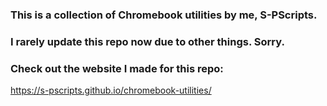 ### This is a collection of Chromebook utilities by me, S-PScripts.
### I rarely update this repo now due to other things. Sorry.

### Check out the website I made for this repo:
https://s-pscripts.github.io/chromebook-utilities/
